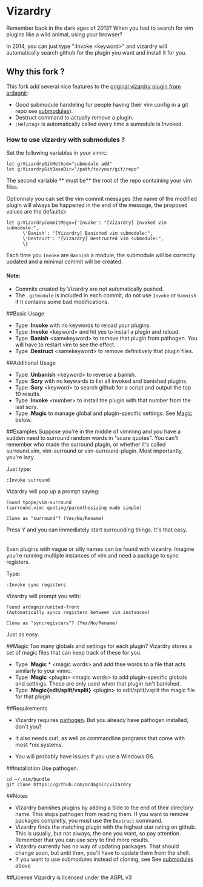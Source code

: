 Vizardry
============

Remember back in the dark ages of 2013? When you had to search for vim plugins like a wild animal, using your browser?

In 2014, you can just type ":Invoke &lt;keyword&gt;" and vizardry will automatically search github for the plugin you want and install it for you.

## <a name="Fork">Why this fork ?</a>

This fork add several nice features to the [original vizardry plugin from ardagnir](https://github.com/ardagnir/vizardry):

+ Good submodule handeling for people having their vim config in a git repo see [submodules](https://github.com/ardagnir/dbeniamine#submodules)).
+ Destruct command to actually remove a plugin.
+ `:Helptags` is automatically called every time a sumodule is Invoked.

### <a name="submodules">How to use vizardry with submodules ?</a>

Set the following variables in your vimrc:

    let g:VizardryGitMethod="submodule add"
    let g:VizardryGitBaseDir="/path/to/your/git/repo"

The second variable ** must be** the root of the repo containing your vim
files.

Optionnaly you can set the vim commit messages (the name of the modified
plugin will always be happened in the end of the message, the proposed values
are the defaults):

    let g:VizardryCommitMsgs={'Invoke': "[Vizardry] Invoked vim submodule:",
          \'Banish': "[Vizardry] Banished vim submodule:",
          \'Destruct': "[Vizardry] Destructed vim submodule:",
          \}

Each time you `Invoke` are `Bannish` a module, the submodule will be correctly
updated and a minimal commit will be created.

#### Note:

+ Commits created by Vizardry are not automatically pushed.
+ The `.gitmodule` is included in each commit, do not use `Invoke` or `Bannish` if it contains some bad modifications.

##Basic Usage
- Type :<b>Invoke</b> with no keywords to reload your plugins.
- Type :<b>Invoke</b> &lt;keyword&gt; and hit yes to install a plugin and reload.
- Type :<b>Banish</b> &lt;samekeyword&gt; to remove that plugin from pathogen. You will have to restart vim to see the effect.
- Type :<b>Destruct</b> &lt;samekeyword&gt; to remove definitively that plugin files.

##Additional Usage
- Type :<b>Unbanish</b> &lt;keyword&gt; to reverse a banish.
- Type :<b>Scry</b> with no keywards to list all invoked and banished plugins.
- Type :<b>Scry</b> &lt;keyword&gt; to search github for a script and output the top 10 results.
- Type :<b>Invoke</b> &lt;number&gt; to install the plugin with that number from the last scry.
- Type :<b>Magic</b> to manage global and plugin-specific settings. See [Magic](https://github.com/dbeniamine/vizardry#magic) below.

##Examples
Suppose you're in the middle of vimming and you have a sudden need to surround random words in "scare quotes". You can't remember who made the surround plugin, or whether it's called surround.vim, vim-surround or vim-surround-plugin. Most importantly, you're lazy.

Just type:

    :Invoke surround

Vizardry will pop up a prompt saying:

    Found tpope/vim-surround
    (surround.vim: quoting/parenthesizing made simple)

    Clone as "surround"? (Yes/No/Rename)

Press Y and you can immediately start surrounding things. It's that easy.
<br><br><br>
Even plugins with vague or silly names can be found with vizardry. Imagine you're running multiple instances of vim and need a package to sync registers.

Type:

    :Invoke sync registers

Vizardry will prompt you with:

    Found ardagnir/united-front
    (Automatically syncs registers between vim instances)

    Clone as "syncregisters"? (Yes/No/Rename)

Just as easy.

##Magic
  Too many globals and settings for each plugin? Vizardry stores a set of magic files that can keep track of these for you.

- Type :<b>Magic</b> * &lt;magic words&gt; and add thse words to a file that acts similarly to your vimrc.
- Type :<b>Magic</b> &lt;plugin&gt; &lt;magic words&gt; to add plugin-specific globals and settings. These are only used when that plugin isn't banished.
- Type :<b>Magic{edit/split/vsplit}</b> &lt;plugin&gt; to edit/split/vsplit the magic file for that plugin.


##Requirements
- Vizardry requires [pathogen](https://github.com/tpope/vim-pathogen). But you already have pathogen installed, don't you?

- It also needs curl, as well as commandline programs that come with most \*nix systems.

- You will probably have issues if you use a Windows OS.

##Installation
Use pathogen.

    cd ~/.vim/bundle
    git clone https://github.com/ardagnir/vizardry

##Notes
- Vizardry banishes plugins by adding a tilde to the end of their directory
  name. This stops pathogen from reading them. If you want to remove packages
  completly, you must use the `Destruct` command.
- Vizardry finds the matching plugin with the highest star rating on github. This is usually, but not always, the one you want, so pay attention. Remember that you can use scry to find more results.
- Vizardry currently has no way of updating packages. That should change soon, but until then, you'll have to update them from the shell.
- If you want to use submodules instead of cloning, see See [submodules](https://github.com/ardagnir/vizardry#submodules) above

##License
Vizardry is licensed under the AGPL v3
